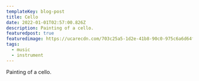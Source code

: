 ```yaml
---
templateKey: blog-post
title: Cello
date: 2022-01-01T02:57:00.826Z
description: Painting of a cello.
featuredpost: true
featuredimage: https://ucarecdn.com/703c25a5-1d2e-41b8-90c0-975c6a6d64f7/IMG_7588.jpeg
tags:
  - music
  - instrument
---
```

Painting of a cello.